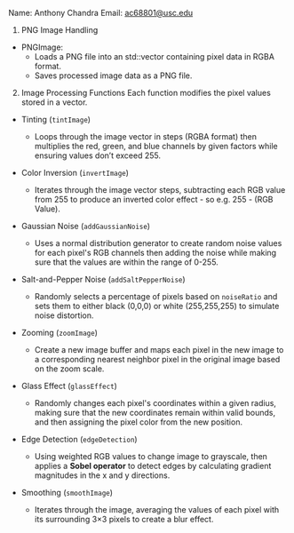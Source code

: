
Name: Anthony Chandra
Email: ac68801@usc.edu

1. PNG Image Handling
- PNGImage:
  - Loads a PNG file into an std::vector<unsigned char> containing pixel data in RGBA format.
  - Saves processed image data as a PNG file.
  
2. Image Processing Functions
Each function modifies the pixel values stored in a vector.

- Tinting (`tintImage`)
  - Loops through the image vector in steps (RGBA format) then multiplies the red, green, and blue channels by given factors while ensuring values don’t exceed 255.

- Color Inversion (`invertImage`)
  - Iterates through the image vector steps, subtracting each RGB value from 255 to produce an inverted color effect - so e.g. 255 - (RGB Value).

- Gaussian Noise (`addGaussianNoise`) 
  - Uses a normal distribution generator to create random noise values for each pixel's RGB channels then adding the noise while making sure that the values are within the range of 0-255.

- Salt-and-Pepper Noise (`addSaltPepperNoise`)  
  - Randomly selects a percentage of pixels based on `noiseRatio` and sets them to either black (0,0,0) or white (255,255,255) to simulate noise distortion.

- Zooming (`zoomImage`)
  - Create a new image buffer and maps each pixel in the new image to a corresponding nearest neighbor pixel in the original image based on the zoom scale.

- Glass Effect (`glassEffect`)  
  - Randomly changes each pixel's coordinates within a given radius, making sure that the new coordinates remain within valid bounds, and then assigning the pixel color from the new position.

- Edge Detection (`edgeDetection`) 
  - Using weighted RGB values to change image to grayscale, then applies a **Sobel operator** to detect edges by calculating gradient magnitudes in the x and y directions.

- Smoothing (`smoothImage`)
   - Iterates through the image, averaging the values of each pixel with its surrounding 3×3 pixels to create a blur effect.
